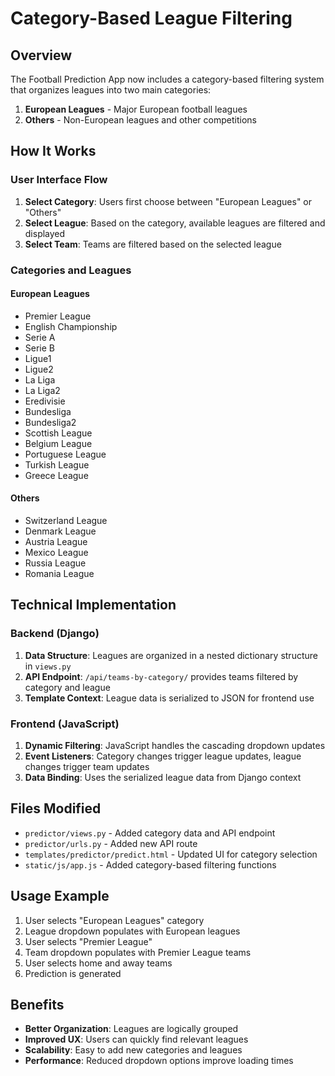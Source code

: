 # Category-Based League Filtering

## Overview

The Football Prediction App now includes a category-based filtering system that organizes leagues into two main categories:

1. **European Leagues** - Major European football leagues
2. **Others** - Non-European leagues and other competitions

## How It Works

### User Interface Flow

1. **Select Category**: Users first choose between "European Leagues" or "Others"
2. **Select League**: Based on the category, available leagues are filtered and displayed
3. **Select Team**: Teams are filtered based on the selected league

### Categories and Leagues

#### European Leagues
- Premier League
- English Championship
- Serie A
- Serie B
- Ligue1
- Ligue2
- La Liga
- La Liga2
- Eredivisie
- Bundesliga
- Bundesliga2
- Scottish League
- Belgium League
- Portuguese League
- Turkish League
- Greece League

#### Others
- Switzerland League
- Denmark League
- Austria League
- Mexico League
- Russia League
- Romania League

## Technical Implementation

### Backend (Django)

1. **Data Structure**: Leagues are organized in a nested dictionary structure in `views.py`
2. **API Endpoint**: `/api/teams-by-category/` provides teams filtered by category and league
3. **Template Context**: League data is serialized to JSON for frontend use

### Frontend (JavaScript)

1. **Dynamic Filtering**: JavaScript handles the cascading dropdown updates
2. **Event Listeners**: Category changes trigger league updates, league changes trigger team updates
3. **Data Binding**: Uses the serialized league data from Django context

## Files Modified

- `predictor/views.py` - Added category data and API endpoint
- `predictor/urls.py` - Added new API route
- `templates/predictor/predict.html` - Updated UI for category selection
- `static/js/app.js` - Added category-based filtering functions

## Usage Example

1. User selects "European Leagues" category
2. League dropdown populates with European leagues
3. User selects "Premier League"
4. Team dropdown populates with Premier League teams
5. User selects home and away teams
6. Prediction is generated

## Benefits

- **Better Organization**: Leagues are logically grouped
- **Improved UX**: Users can quickly find relevant leagues
- **Scalability**: Easy to add new categories and leagues
- **Performance**: Reduced dropdown options improve loading times 